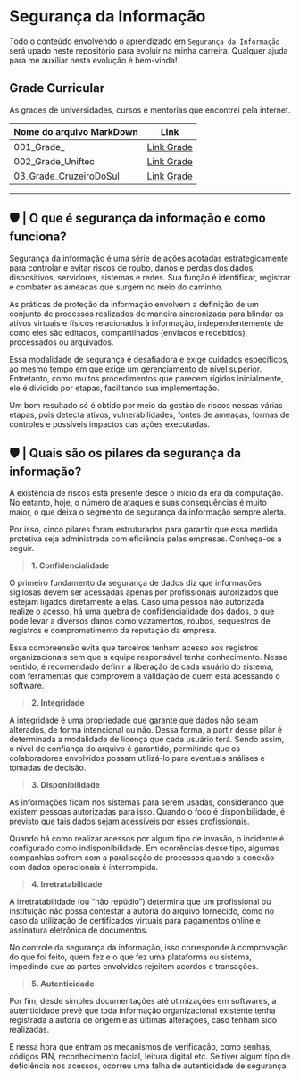 # Segurança da Informação

Todo o conteúdo envolvendo o aprendizado em `Segurança da Informação` será upado neste repositório para evoluir na minha carreira. Qualquer ajuda para me auxiliar nesta evolução é bem-vinda!

## Grade Curricular

As grades de universidades, cursos e mentorias que encontrei pela internet.

| Nome do arquivo MarkDown | Link |
| --- | --- |
| 001_Grade_ | [Link Grade](/Grades/001_Grade.md) |
| 002_Grade_Uniftec | [Link Grade](/Grades/002_Grade_Uniftec.pdf) |
| 03_Grade_CruzeiroDoSul | [Link Grade](/Grades/003_Grade_CruzeiroDoSul.md) |

----

## 🛡️ | O que é segurança da informação e como funciona?

Segurança da informação é uma série de ações adotadas estrategicamente para controlar e evitar riscos de roubo, danos e perdas dos dados, dispositivos, servidores, sistemas e redes. Sua função é identificar, registrar e combater as ameaças que surgem no meio do caminho.

As práticas de proteção da informação envolvem a definição de um conjunto de processos realizados de maneira sincronizada para blindar os ativos virtuais e físicos relacionados à informação, independentemente de como eles são editados, compartilhados (enviados e recebidos), processados ou arquivados.

Essa modalidade de segurança é desafiadora e exige cuidados específicos, ao mesmo tempo em que exige um gerenciamento de nível superior. Entretanto, como muitos procedimentos que parecem rígidos inicialmente, ele é dividido por etapas, facilitando sua implementação.

Um bom resultado só é obtido por meio da gestão de riscos nessas várias etapas, pois detecta ativos, vulnerabilidades, fontes de ameaças, formas de controles e possíveis impactos das ações executadas.

## 🛡️ | Quais são os pilares da segurança da informação?

A existência de riscos está presente desde o início da era da computação. No entanto, hoje, o número de ataques e suas consequências é muito maior, o que deixa o segmento de segurança da informação sempre alerta.

Por isso, cinco pilares foram estruturados para garantir que essa medida protetiva seja administrada com eficiência pelas empresas. Conheça-os a seguir.

> **1. Confidencialidade**

O primeiro fundamento da segurança de dados diz que informações sigilosas devem ser acessadas apenas por profissionais autorizados que estejam ligados diretamente a elas. Caso uma pessoa não autorizada realize o acesso, há uma quebra de confidencialidade dos dados, o que pode levar a diversos danos como vazamentos, roubos, sequestros de registros e comprometimento da reputação da empresa.

Essa compreensão evita que terceiros tenham acesso aos registros organizacionais sem que a equipe responsável tenha conhecimento. Nesse sentido, é recomendado definir a liberação de cada usuário do sistema, com ferramentas que comprovem a validação de quem está acessando o software.

> **2. Integridade**

A integridade é uma propriedade que garante que dados não sejam alterados, de forma intencional ou não. Dessa forma, a partir desse pilar é determinada a modalidade de licença que cada usuário terá. Sendo assim, o nível de confiança do arquivo é garantido, permitindo que os colaboradores envolvidos possam utilizá-lo para eventuais análises e tomadas de decisão.

> **3. Disponibilidade**

As informações ficam nos sistemas para serem usadas, considerando que existem pessoas autorizadas para isso. Quando o foco é disponibilidade, é previsto que tais dados sejam acessíveis por esses profissionais.

Quando há como realizar acessos por algum tipo de invasão, o incidente é configurado como indisponibilidade. Em ocorrências desse tipo, algumas companhias sofrem com a paralisação de processos quando a conexão com dados operacionais é interrompida.

> **4. Irretratabilidade**

A irretratabilidade (ou “não repúdio”) determina que um profissional ou instituição não possa contestar a autoria do arquivo fornecido, como no caso da utilização de certificados virtuais para pagamentos online e assinatura eletrônica de documentos.

No controle da segurança da informação, isso corresponde à comprovação do que foi feito, quem fez e o que fez uma plataforma ou sistema, impedindo que as partes envolvidas rejeitem acordos e transações.

> **5. Autenticidade**

Por fim, desde simples documentações até otimizações em softwares, a autenticidade prevê que toda informação organizacional existente tenha registrada a autoria de origem e as últimas alterações, caso tenham sido realizadas.

É nessa hora que entram os mecanismos de verificação, como senhas, códigos PIN, reconhecimento facial, leitura digital etc. Se tiver algum tipo de deficiência nos acessos, ocorreu uma falha de autenticidade de segurança.
